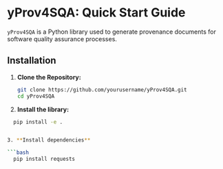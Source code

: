 # yProv4SQA: Quick Start Guide

`yProv4SQA` is a Python library used to generate provenance documents for software quality assurance processes.

## Installation

1. **Clone the Repository:**

   ```bash
   git clone https://github.com/yourusername/yProv4SQA.git
   cd yProv4SQA

2. **Install the library:**
   
 ```bash
   pip install -e .


3. **Install dependencies**

 ```bash
   pip install requests



